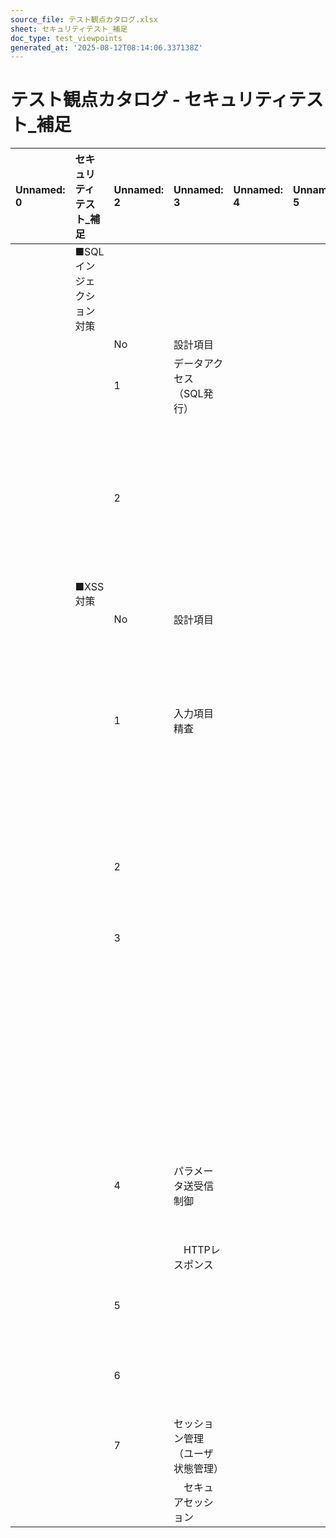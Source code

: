 ```yaml
---
source_file: テスト観点カタログ.xlsx
sheet: セキュリティテスト_補足
doc_type: test_viewpoints
generated_at: '2025-08-12T08:14:06.337138Z'
---
```


# テスト観点カタログ - セキュリティテスト_補足

| Unnamed: 0   | セキュリティテスト_補足   | Unnamed: 2   | Unnamed: 3       | Unnamed: 4   | Unnamed: 5   | Unnamed: 6   | Unnamed: 7                                                                                                                                                                                 |
|:-------------|:---------------|:-------------|:-----------------|:-------------|:-------------|:-------------|:-------------------------------------------------------------------------------------------------------------------------------------------------------------------------------------------|
|              | ■SQLインジェクション対策 |              |                  |              |              |              |                                                                                                                                                                                            |
|              |                | No           | 設計項目             |              |              |              | チェックポイント                                                                                                                                                                                   |
|              |                | 1            | データアクセス（SQL発行）   |              |              |              | SQLのメタキャラクタを無害化（「'」「\」「;」など）して、SQL文を構築している。                                                                                                                                                |
|              |                |              |                  |              |              |              | （java.sql.PreparedStatementなどのデータバインド機構の利用を推奨）                                                                                                                                             |
|              |                | 2            |                  |              |              |              | 動的SQLを使用する際に、SQLインジェクションをおこさないようにSQL文を構築している。                                                                                                                                              |
|              |                |              |                  |              |              |              | （※動的SQL=対象の表や列がプログラム実行のたびに異なる可能性があるSQL文。）                                                                                                                                                  |
|              | ■XSS対策         |              |                  |              |              |              |                                                                                                                                                                                            |
|              |                | No           | 設計項目             |              |              |              | チェックポイント                                                                                                                                                                                   |
|              |                | 1            | 入力項目精査           |              |              |              | インターネット上に構築するシステムにおいて、外部から受信したデータを使用したURLを出力する場合（href属性、src属性の値として出力する場合）、「http」、「https」、[/」(スラッシュ)で始まるURLのみ許可している。（外部サイトから読み込んだリソースが不正な場合に、JavaScript等として不正な処理が実行されてしまうことを防ぐ）             |
|              |                | 2            |                  |              |              |              | HTMLのメタキャラクタ（「<」「>」「"」「'」「&」）を無害化（HTMLエンティティ文字にエスケープ）している（ページ出力時に実施すること）。 JavaScript で出力する場合も必要。                                                                                           |
|              |                | 3            |                  |              |              |              | JavaScript 内に動的項目を出力することを禁止している。                                                                                                                                                           |
|              |                |              |                  |              |              |              | もしくは、Apache Tapestry のような JavaScriptに安全に動的項目を出すことのできるフレームワークを採用している。                                                                                                                       |
|              |                |              |                  |              |              |              |                                                                                                                                                                                            |
|              |                |              |                  |              |              |              | 禁止すべき例1)  イベントハンドラ内での動的項目出力                                                                                                                                                                |
|              |                |              |                  |              |              |              | <button type="button" onclick="xxx('<c:out value="${data}"/>');">aaa</button>                                                                                                              |
|              |                |              |                  |              |              |              | 禁止すべき例2)  <script> タグ内での動的項目出力                                                                                                                                                             |
|              |                |              |                  |              |              |              | <script> alert('<c:out value="${data}"/>'); </script>                                                                                                                                      |
|              |                | 4            | パラメータ送受信制御       |              |              |              | レスポンスの内容をもとにコンテンツの種類を自動判定するIEの機能に起因する、XSS脆弱性を防止するため、HTTPレスポンスヘッダに、「X-Content-Type-Options: nosniff」を設定している。                                                                                |
|              |                |              | 　HTTPレスポンス       |              |              |              | （IE8以降で有効）                                                                                                                                                                                 |
|              |                | 5            |                  |              |              |              | ブラウザのXSSフィルタを有効にするために、HTTPレスポンスヘッダに「X-XSS-Protection」を設定している。                                                                                                                              |
|              |                | 6            |                  |              |              |              | Javascript等のリソースの取得元を制限するために、HTTPレスポンスヘッダに(X-)Content-Security-Policy を設定している。                                                                                                             |
|              |                | 7            | セッション管理（ユーザ状態管理） |              |              |              | 認証CookieにHttpOnly属性を付与することで、JavascriptでCookieを取得できないようにしている。                                                                                                                               |
|              |                |              | 　セキュアセッション       |              |              |              |                                                                                                                                                                                            |
